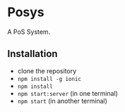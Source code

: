 # Posys

A PoS System.

## Installation

* clone the repository
* `npm install -g ionic`
* `npm install`
* `npm start:server` (in one terminal)
* `npm start` (in another terminal)
